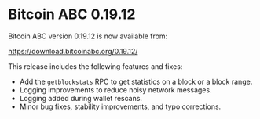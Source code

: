 Bitcoin ABC 0.19.12
===================

Bitcoin ABC version 0.19.12 is now available from:

  <https://download.bitcoinabc.org/0.19.12/>

This release includes the following features and fixes:

- Add the `getblockstats` RPC to get statistics on a block or a block range.
- Logging improvements to reduce noisy network messages.
- Logging added during wallet rescans.
- Minor bug fixes, stability improvements, and typo corrections.
